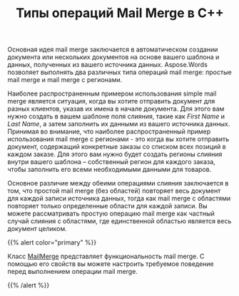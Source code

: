 ﻿---
title: Типы операций Mail Merge в C++
second_title: Aspose.Words для C++
articleTitle: Типы операций Mail Merge
linktitle: Типы операций Mail Merge
type: docs
description: "Выполните два разных типа операций mail merge: простые mail merge и mail merge с регионами, используя C++. Простой mail merge повторяет весь документ для каждой записи источника данных, тогда как mail merge с регионами повторяет только определенные области для каждой записи."
keywords: "how to execute mail merge c++"
weight: 20
url: /ru/cpp/types-of-mail-merge-operations/
---

Основная идея mail merge заключается в автоматическом создании документа или нескольких документов на основе вашего шаблона и данных, полученных из вашего источника данных. Aspose.Words позволяет выполнять два различных типа операций mail merge: простые mail merge и mail merge с регионами.

Наиболее распространенным примером использования simple mail merge является ситуация, когда вы хотите отправить документ для разных клиентов, указав их имена в начале документа. Для этого вам нужно создать в вашем шаблоне поля слияния, такие как *First Name* и *Last Name*, а затем заполнить их данными из вашего источника данных. Принимая во внимание, что наиболее распространенный пример использования mail merge с регионами - это когда вы хотите отправить документ, содержащий конкретные заказы со списком всех позиций в каждом заказе. Для этого вам нужно будет создать регионы слияния внутри вашего шаблона – собственный регион для каждого заказа, чтобы заполнить его всеми необходимыми данными для товаров.

Основное различие между обеими операциями слияния заключается в том, что простой mail merge (без областей) повторяет весь документ для каждой записи источника данных, тогда как mail merge с областями повторяет только определенные области для каждой записи. Вы можете рассматривать простую операцию mail merge как частный случай слияния с областями, где единственной областью является весь документ целиком.

{{% alert color="primary" %}}

Класс [MailMerge](https://reference.aspose.com/words/cpp/class/aspose.words.mailmerging/mailmerge/) представляет функциональность mail merge. С помощью его свойств вы можете настроить требуемое поведение перед выполнением операции mail merge.

{{% /alert %}}

